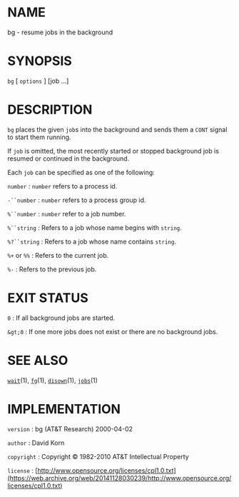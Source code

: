 # NAME

bg - resume jobs in the background

# SYNOPSIS

`bg` \[ `options` \] \[job ...\]

# DESCRIPTION

`bg` places the given `job`s into the background and sends them a
`CONT` signal to start them running.

If `job` is omitted, the most recently started or stopped background job
is resumed or continued in the background.

Each `job` can be specified as one of the following:

`number`
: `number` refers to a process id.

`-``number`
: `number` refers to a process group id.

`%``number`
: `number` refer to a job number.

`%``string`
: Refers to a job whose name begins with `string`.

`%?``string`
: Refers to a job whose name contains `string`.

`%+` or `%%`
: Refers to the current job.

`%-`
: Refers to the previous job.

# EXIT STATUS

`0`
: If all background jobs are started.

`&gt;0`
: If one more jobs does not exist or there are no background jobs.

# SEE ALSO

[`wait`](/web/20141128030239/http://www2.research.att.com/~astopen/man/man1/wait.html)(1),
[`fg`](/web/20141128030239/http://www2.research.att.com/~astopen/man/man1/fg.html)(1),
[`disown`](/web/20141128030239/http://www2.research.att.com/~astopen/man/man1/disown.html)(1),
[`jobs`](/web/20141128030239/http://www2.research.att.com/~astopen/man/man1/jobs.html)(1)

# IMPLEMENTATION

`version`
: bg (AT&T Research) 2000-04-02

`author`
: David Korn

`copyright`
: Copyright © 1982-2010 AT&T Intellectual Property

`license`
: [http://www.opensource.org/licenses/cpl1.0.txt](https://web.archive.org/web/20141128030239/http://www.opensource.org/licenses/cpl1.0.txt)


